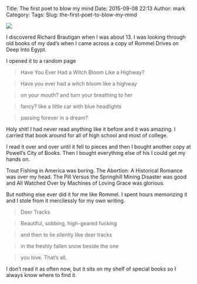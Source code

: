 Title: The first poet to blow my mind
Date: 2015-09-08 22:13
Author: mark
Category: 
Tags: 
Slug: the-first-poet-to-blow-my-mind

<img src="https://cdn-images-2.medium.com/max/800/1*29Q-MDXVg7PFx9g5jieJcg.jpeg"  />

I discovered Richard Brautigan when I was about 13. I was looking through old books of my dad’s when I came across a copy of Rommel Drives on Deep Into Egypt.

I opened it to a random page

> Have You Ever Had a Witch Bloom Like a Highway?

> Have you ever had a witch bloom like a highway

> on your mouth? and turn your breathing to her

> fancy? like a little car with blue headlights

> passing forever in a dream?

Holy shit! I had never read anything like it before and it was amazing. I carried that book around for all of high school and most of college.

I read it over and over until it fell to pieces and then I bought another copy at Powell’s City of Books. Then I bought everything else of his I could get my hands on.

Trout Fishing in America was boring. The Abortion: A Historical Romance was over my head. The Pill Versus the Springhill Mining Disaster was good and All Watched Over by Machines of Loving Grace was glorious.

But nothing else ever did it for me like Rommel. I spent hours memorizing it and I stole from it mercilessly for my own writing.

> Deer Tracks

> Beautiful, sobbing, high-geared fucking

> and then to lie silently like deer tracks

> in the freshly fallen snow beside the one

> you love. That’s all.

I don’t read it as often now, but it sits on my shelf of special books so I always know where to find it.

